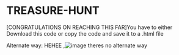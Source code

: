 # TREASURE-HUNT
[CONGRATULATIONS ON REACHING THIS FAR]You have to either Download this code  or copy the code and save it to a .html  file 

Alternate way:
HEHEE ,![image](https://github.com/el3ktraz/TREASURE-HUNT/assets/86217941/1ef3d273-ca32-4d56-a2e4-b2998364dfa7) theres no alternate way



